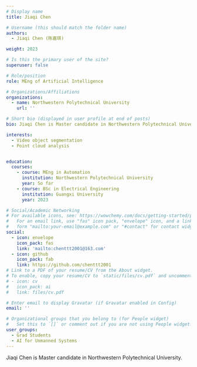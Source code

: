 ```yaml
---
# Display name
title: Jiaqi Chen

# Username (this should match the folder name)
authors:
  - Jiaqi Chen (陈嘉琪)

weight: 2023

# Is this the primary user of the site?
superuser: false

# Role/position
role: MEng of Artificial Intelligence

# Organizations/Affiliations
organizations:
  - name: Northwestern Polytechnical University
    url: ''

# Short bio (displayed in user profile at end of posts)
bio: Jiaqi Chen is Master candidate in Northwestern Polytechnical University.

interests:
  - Video object segmentation
  - Point cloud analysis


education:
  courses:
    - course: MEng in Automation
      institution: Northwestern Polytechnical University
      year: So far
    - course: BSc in Electrical Engineering
      institution: Guangxi University
      year: 2023

# Social/Academic Networking
# For available icons, see: https://wowchemy.com/docs/getting-started/page-builder/#icons
#   For an email link, use "fas" icon pack, "envelope" icon, and a link in the
#   form "mailto:your-email@example.com" or "#contact" for contact widget.
social:
  - icon: envelope
    icon_pack: fas
    link: 'mailto:chenttt2001@163.com'
  - icon: github
    icon_pack: fab
    link: https://github.com/chenttt2001
# Link to a PDF of your resume/CV from the About widget.
# To enable, copy your resume/CV to `static/files/cv.pdf` and uncomment the lines below.
# - icon: cv
#   icon_pack: ai
#   link: files/cv.pdf

# Enter email to display Gravatar (if Gravatar enabled in Config)
email: ''

# Organizational groups that you belong to (for People widget)
#   Set this to `[]` or comment out if you are not using People widget.
user_groups:
  - Grad Students
  - AI for Unmanned Systems
---
```


Jiaqi Chen is Master candidate in Northwestern Polytechnical University.
